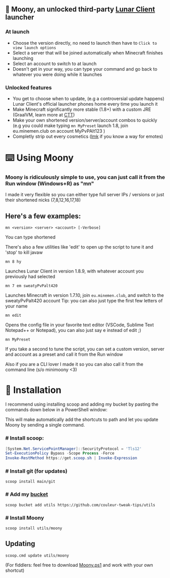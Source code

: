 ## 🌙 **Moony**, an unlocked third-party [Lunar Client](https://lunarclient.com) launcher

### **At launch**
* Choose the version directly, no need to launch then have to ``Click to view launch options``
* Select a server that will be joined automatically when Minecraft finishes launching
* Select an account to switch to at launch
* Doesn't get in your way, you can type your command and go back to whatever you were doing while it launches
### **Unlocked features**
* You get to choose when to update, (e.g a controversial update happens) Lunar Client's official launcher phones home every time you launch it
* Make Minecraft significantly more stable (1.8+) with a custom JRE (GraalVM, learn more at [CTT](http://dsc.gg/CTT))
* Make your own shortened version/server/account combos to quickly (e.g you could make typing `mn MyPreset` launch 1.8, join eu.minemen.club on account MyPvPAlt123 )
* Completly strip out every cosmetics ([lmk](https://t.me/Couleur) if you know a way for emotes)

# ⌨️ Using Moony
### Moony is ridiculously simple to use, you can just call it from the Run window (Windows+R) as "mn"
I made it very flexible so you can either type full server IPs / versions or just their shortened nicks (7,8,12,16,17,18)

## Here's a few examples:

```
mn <version> <server> <account> [-Verbose]
```
 You can type shortened 

 There's also a few utilities like 'edit' to open up the script to tune it and 'stop' to kill javaw
```
mn 8 hy
```
 Launches Lunar Client in version 1.8.9, with whatever account you previously had selected

```
mn 7 em sweatyPvPalt420
```
 Launches Minecraft in version 1.7.10, join ``eu.minemen.club``, and switch to the sweatyPvPalt420 account
 Tip: you can also just type the first few letters of your name
```
mn edit
```
 Opens the config file in your favorite text editor (VSCode, Sublime Text Notepad++ or Notepad), you can also just say e instead of edit ;)
```
mn MyPreset
```
 If you take a second to tune the script, you can set a custom version, server and account as a preset and call it from the Run window

Also if you are a CLI lover I made it so you can also call it from the command line (s/o minimoony <3)

# 🥄 Installation

I recommend using installing scoop and adding my bucket by pasting the commands down below in a PowerShell window:

This will make automatically add the shortcuts to path and let you update Moony by sending a single command.

### \# Install scoop:
```powershell
[System.Net.ServicePointManager]::SecurityProtocol = 'Tls12'
Set-ExecutionPolicy Bypass -Scope Process -Force
Invoke-RestMethod https://get.scoop.sh | Invoke-Expression
```

### \# Install git (for updates)
```
scoop install main/git
```
### \# Add my [bucket](https://github.com/couleur-tweak-tips/utils)
```
scoop bucket add utils https://github.com/couleur-tweak-tips/utils
```
### \# Install Moony
```
scoop install utils/moony
```


## Updating

```
scoop.cmd update utils/moony
```

(For fiddlers: feel free to download [Moony.ps1](https://github.com/couleur-tweak-tips/Moony/blob/main/Moony.ps1) and work with your own shortcut)